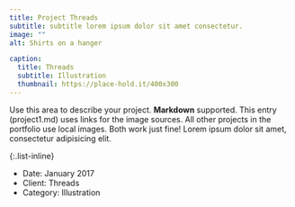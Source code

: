 ```yaml
---
title: Project Threads
subtitle: subtitle lorem ipsum dolor sit amet consectetur.
image: ""
alt: Shirts on a hanger

caption:
  title: Threads
  subtitle: Illustration
  thumbnail: https://place-hold.it/400x300
---
```


Use this area to describe your project. **Markdown** supported. This entry (project1.md) uses links for the image sources. All other projects in the portfolio use local images. Both work just fine! Lorem ipsum dolor sit amet, consectetur adipisicing elit.

{:.list-inline}

- Date: January 2017
- Client: Threads
- Category: Illustration
